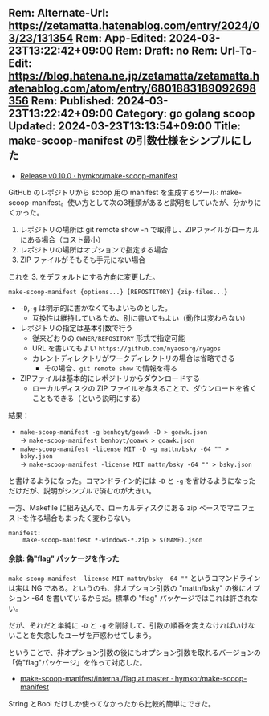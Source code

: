 Rem: Alternate-Url: https://zetamatta.hatenablog.com/entry/2024/03/23/131354
Rem: App-Edited: 2024-03-23T13:22:42+09:00
Rem: Draft: no
Rem: Url-To-Edit: https://blog.hatena.ne.jp/zetamatta/zetamatta.hatenablog.com/atom/entry/6801883189092698356
Rem: Published: 2024-03-23T13:22:42+09:00
Category: go golang scoop
Updated: 2024-03-23T13:13:54+09:00
Title: make-scoop-manifest の引数仕様をシンプルにした
---
+ [Release v0.10.0 · hymkor/make-scoop-manifest](https://github.com/hymkor/make-scoop-manifest/releases/tag/v0.10.0)

GitHub のレポジトリから scoop 用の manifest を生成するツール: make-scoop-manifest。使い方として次の3種類があると説明をしていたが、分かりにくかった。

1. レポジトリの場所は git remote show -n で取得し、ZIPファイルがローカルにある場合（コスト最小）
2. レポジトリの場所はオプションで指定する場合
3. ZIP ファイルがそもそも手元にない場合

これを 3. をデフォルトにする方向に変更した。

```
make-scoop-manifest {options...} [REPOSTITORY] {zip-files...}
```

+ `-D`,`-g` は明示的に書かなくてもよいものとした。
    + 互換性は維持しているため、別に書いてもよい（動作は変わらない）
+ レポジトリの指定は基本引数で行う
    + 従来どおりの `OWNER/REPOSITORY` 形式で指定可能
    + URL を書いてもよい `https://github.com/nyaosorg/nyagos`
    + カレントディレクトリがワークディレクトリの場合は省略できる
        + その場合、`git remote show` で情報を得る
+ ZIPファイルは基本的にレポジトリからダウンロードする
    + ローカルディスクの ZIP ファイルを与えることで、ダウンロードを省くこともできる（という説明にする）

結果：

+ `make-scoop-manifest -g benhoyt/goawk -D > goawk.json`  
    → `make-scoop-manifest benhoyt/goawk > goawk.json`
+ `make-scoop-manifest -license MIT -D -g mattn/bsky -64 "" > bsky.json`  
    → `make-scoop-manifest -license MIT mattn/bsky -64 "" > bsky.json`

と書けるようになった。コマンドライン的には `-D` と `-g` を省けるようになっただけだが、説明がシンプルで済むのが大きい。

一方、Makefile に組み込んで、ローカルディスクにある zip ベースでマニフェストを作る場合もまったく変わらない。

```
manifest:
	make-scoop-manifest *-windows-*.zip > $(NAME).json
```

#### 余談: 偽"flag" パッケージを作った

`make-scoop-manifest -license MIT mattn/bsky -64 ""` というコマンドラインは実は NG である。というのも、非オプション引数の "mattn/bsky" の後にオプション -64 を書いているからだ。標準の "flag" パッケージではこれは許されない。

だが、それだと単純に `-D` と `-g` を削除して、引数の順番を変えなければいけないことを失念したユーザを戸惑わせてしまう。

ということで、非オプション引数の後にもオプション引数を取れるバージョンの「偽"flag"パッケージ」を作って対応した。

+ [make-scoop-manifest/internal/flag at master · hymkor/make-scoop-manifest](https://github.com/hymkor/make-scoop-manifest/tree/master/internal/flag)

String とBool だけしか使ってなかったから比較的簡単にできた。
